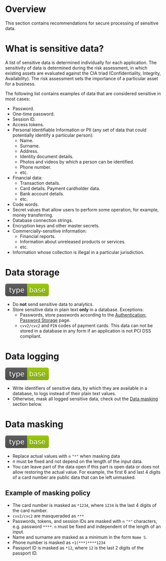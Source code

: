 # Overview

This section contains recommendations for secure processing of sensitive data.

# What is sensitive data?

A list of sensitive data is determined individually for each application. The sensitivity of data is determined during the risk assessment, in which existing assets are evaluated against the CIA triad (Confidentiality, Integrity, Availability). The risk assessment sets the importance of a particular asset for a business.

The following list contains examples of data that are considered sensitive in most cases:

- Password.
- One-time password.
- Session ID.
- Access tokens.
- Personal Identifiable Information or PII (any set of data that could potentially identify a particular person):
    - Name.
    - Surname.
    - Address.
    - Identity document details.
    - Photos and videos by which a person can be identified.
    - Phone number.
    - etc.
- Financial data:
    - Transaction details.
    - Card details.
Payment cardholder data.
    - Bank account details.
    - etc.
- Code words.
- Secret values that allow users to perform some operation, for example, money transferring.
- Database connection strings.
- Encryption keys and other master secrets.
- Commercially-sensitive information:
    - Financial reports.
    - Information about unreleased products or services.
    - etc.
- Information whose collection is illegal in a particular jurisdiction.

# Data storage

<div align="left">
<img src="/.gitbook/assets/type-base-icon.svg">
</div>

- Do **not** send sensitive data to analytics.
- Store sensitive data in plain text **only** in a database. Exceptions:
    - Passwords, store passwords according to the [Authentication: Password Storage](/Web%20Application/Authentication/Password%20Storage/README.md) page.
    - `cvv2/cvc2` and `PIN` codes of payment cards. This data can not be stored in a database in any form if an application is not PCI DSS compliant.

# Data logging

<div align="left">
<img src="/.gitbook/assets/type-base-icon.svg">
</div>

- Write identifiers of sensitive data, by which they are available in a database, to logs instead of their plain text values.
- Otherwise, mask all logged sensitive data, check out the [Data masking](#data-masking) section below.

# Data masking

<div align="left">
<img src="/.gitbook/assets/type-base-icon.svg">
</div>

- Replace actual values with `n` `"*"` when masking data
- n must be fixed and not depend on the length of the input data.
- You can leave part of the data open if this part is open data or does not allow restoring the actual value. For example, the
first 6 and last 4 digits of a card number are public data that can be left unmasked.

## Example of masking policy

- The card number is masked as `*1234`, where `1234` is the last 4 digits of the card number.
- `cvv2/cvc2` are masqueraded as `***`
- Passwords, tokens, and session IDs are masked with `n` `"*"` characters, e.g. password `****`. `n` must be fixed and independent of the length of an input.
- Name and surname are masked as a minimum in the form `Name S`.
- Phone number is masked as `+1(***)****1234`
- Passport ID is masked as `*12`, where `12` is the last 2 digits of the passport ID.
